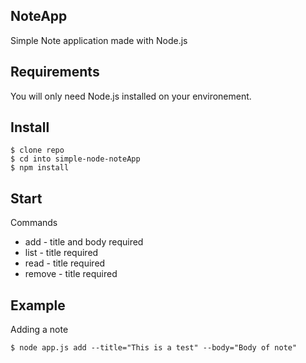## NoteApp
Simple Note application made with Node.js

## Requirements
You will only need Node.js installed on your environement.

## Install
```
$ clone repo
$ cd into simple-node-noteApp
$ npm install
```
## Start
Commands
- add - title and body required
- list - title required
- read - title required
- remove - title required

## Example
Adding a note
```
$ node app.js add --title="This is a test" --body="Body of note"
```
